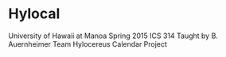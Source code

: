 # Hylocal
University of Hawaii at Manoa Spring 2015 ICS 314 
Taught by B. Auernheimer
Team Hylocereus Calendar Project
